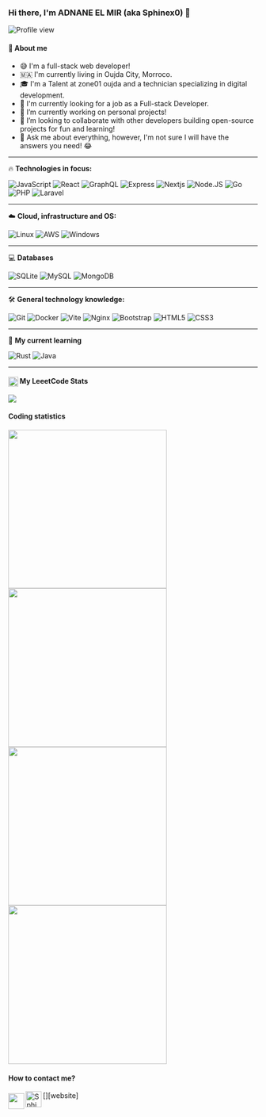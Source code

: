 ### Hi there, I'm ADNANE EL MIR (aka Sphinex0) 👋

<img src="https://komarev.com/ghpvc/?username=Sphinex0" alt="Profile view" />

#### 📕 About me

- 😅 I'm a full-stack web developer!
- 🇲🇦 I'm currently living in Oujda City, Morroco.
- 🎓 I'm a Talent at zone01 oujda and a technician specializing in digital development.
- 🏢 I'm currently looking for a job as a Full-stack Developer.
- 🔭 I’m currently working on personal projects!
- 👯 I’m looking to collaborate with other developers building open-source projects for fun and learning!
- 💬 Ask me about everything, however, I'm not sure I will have the answers you need! 😂

---

🔥 **Technologies in focus:**

![JavaScript](https://img.shields.io/badge/-JavaScript-F7B93E?style=for-the-badge-slim&logo=javascript&logoColor=fff)
![React](https://img.shields.io/badge/-React.js-45b8d8?style=for-the-badge-slim&logo=react&logoColor=white)
![GraphQL](https://img.shields.io/badge/GraphQL-e535ab?style=for-the-badge-slim&logo=graphql&logoColor=white)
![Express](https://img.shields.io/badge/Express-000000?style=for-the-badge-slim&logo=express&logoColor=fff)
![Nextjs](https://img.shields.io/badge/Next.js-000000?style=for-the-badge-slim&logo=next.js&logoColor=fff)
![Node.JS](https://img.shields.io/badge/Node.js-339933?style=for-the-badge-slim&logo=node.js&logoColor=fff)
![Go](https://img.shields.io/badge/Go-00ADD8?style=for-the-badge-slim&logo=go&logoColor=fff)
![PHP](https://img.shields.io/badge/PHP-777BB4?style=for-the-badge-slim&logo=php&logoColor=fff)
![Laravel](https://img.shields.io/badge/Laravel-FF2D20?style=for-the-badge-slim&logo=laravel&logoColor=fff)

---

☁️ **Cloud, infrastructure and OS:**

![Linux](https://img.shields.io/badge/Linux-000?style=for-the-badge-slim&logo=linux&logoColor=fff)
![AWS](https://img.shields.io/badge/AWS-232F3E?style=for-the-badge-slim&logo=amazon%20aws&logoColor=fff)
![Windows](https://img.shields.io/badge/Windows-0078D6?style=for-the-badge-slim&logo=windows&logoColor=fff)

---

💻 **Databases**

![SQLite](https://img.shields.io/badge/SQLite-003B57?style=for-the-badge-slim&logo=sqlite&logoColor=fff)
![MySQL](https://img.shields.io/badge/MySQL-4479A1?style=for-the-badge-slim&logo=mysql&logoColor=fff)
![MongoDB](https://img.shields.io/badge/MongoDB-47A248?style=for-the-badge-slim&logo=mongodb&logoColor=fff)

---

🛠 **General technology knowledge:**

![Git](https://img.shields.io/badge/-Git-F05032?style=for-the-badge-slim&logo=git&logoColor=white)
![Docker](https://img.shields.io/badge/Docker-2496ED?style=for-the-badge-slim&logo=docker&logoColor=fff)
![Vite](https://img.shields.io/badge/Vite-646CFF?style=for-the-badge-slim&logo=vite&logoColor=fff)
![Nginx](https://img.shields.io/badge/Nginx-009639?style=for-the-badge-slim&logo=nginx&logoColor=fff)
![Bootstrap](https://img.shields.io/badge/-Bootstrap-533B78?style=for-the-badge-slim&logo=bootstrap&logoColor=white)
![HTML5](https://img.shields.io/badge/-HTML5-E34F26?style=for-the-badge-slim&logo=html5&logoColor=white)
![CSS3](https://img.shields.io/badge/-CSS3-549FDE?style=for-the-badge-slim&logo=css3&logoColor=white)

---

🎯 **My current learning**

![Rust](https://img.shields.io/badge/Rust-000000?style=for-the-badge&logo=rust&logoColor=white)
![Java](https://img.shields.io/badge/Java-ED8B00?style=for-the-badge-slim&logo=java&logoColor=fff)


---

#### <img width="20" align="left" src="https://upload.wikimedia.org/wikipedia/commons/1/19/LeetCode_logo_black.png" /> My LeeetCode Stats
<img src="./metrics.plugin.leetcode.svg" />


#### Coding statistics

<img
  src="https://github-profile-summary-cards.vercel.app/api/cards/stats?username=Sphinex0&theme=github_dark"
  style="display: inline; width: 320px;"
/>
<img
  src="https://github-profile-summary-cards.vercel.app/api/cards/productive-time?username=Sphinex0&theme=github_dark&utcOffset=7"
  style="display: inline; width: 320px;"
/>
<br />
<img
  src="https://github-profile-summary-cards.vercel.app/api/cards/repos-per-language?username=Sphinex0&theme=github_dark"
  style="display: inline; width: 320px;"
/>
<img
  src="https://github-profile-summary-cards.vercel.app/api/cards/most-commit-language?username=Sphinex0&theme=github_dark"
  style="display: inline; width: 320px;"
/>

#### How to contact me?
[<img align="left" width="32px" src=""                alt="" style="padding-top: 4px;" />][website]
<a href="mailto:adnane.elmir1@gmail.com">
 <img align="left" width="32px" src="https://img.icons8.com/fluency/32/gmail-new.png"    alt="Sphinex0 | Email" />
</a>

<br/>
<br/>


[email]: adnane.elmir1@gmail.com
[github]: https://github.com/Sphinex0
[linkedin]: https://www.linkedin.com/in/adnane-el-mir-a913572a4/
<br/>
<br/>


</p>
